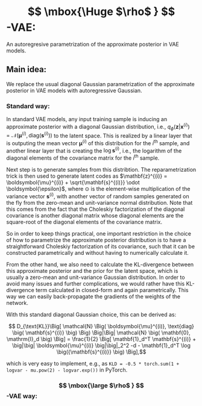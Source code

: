 # $$ \mbox{\Huge $\rho$ } $$-VAE:

An autoregresive parametrization of the approximate posterior in VAE models.

## Main idea:

We replace the usual diagonal Gaussian parametrization of the approximate posterior in VAE models with autoregressive Gaussian.

### Standard way:

In standard VAE models, any input training sample is inducing an approximate posterior with a diagonal Gaussian distribution, i.e., $q_{\phi}(\mathbf{z}|\mathbf{x}^{(i)}) = \mathcal{N} \big( \mathbf{\mu}^{(i)}, \text{diag} (\mathbf{s}^{(i)})  \big)$ to the latent space. This is realized by a linear layer that is outputing the mean vector $\boldsymbol{\mu}^{(i)}$ of this distribution for the $i^{\text{th}}$ sample, and another linear layer that is creating the $\log{\mathbf{s}^{(i)}}$, i.e., the logarithm of the diagonal elements of the covariance matrix for the $i^{\text{th}}$ sample.

Next step is to generate samples from this distribtion. The reparametrization trick is then used to generate latent codes as $\mathbf{z}^{(i)} = \boldsymbol{\mu}^{(i)} + \sqrt{\mathbf{s}^{(i)}} \odot \boldsymbol{\epsilon}$, where $\odot$ is the element-wise multiplication of the variance vector $\mathbf{s}^{(i)}$, with another vector of random samples generated on the fly from the zero-mean and unit-variance normal distribution. Note that this comes from the fact that the Choleskiy factorization of the diagonal covariance is another diagonal matrix whose diagonal elements are the square-root of the diagonal elements of the covariance matrix.

So in order to keep things practical, one important restriction in the choice of how to parametrize the approximate posterior distribution is to have a straightforward Choleskiy factorization of its covariance, such that it can be constructed parametrically and without having to numerically calculate it.

From the other hand, we also need to calculate the KL-divergence between this approximate posterior and the prior for the latent space, which is usually a zero-mean and unit-variance Gaussian distribution. In order to avoid many issues and further complications, we would rather have this KL-divergence term calculated in closed-form and again parametrically. This way we can easily back-propagate the gradients of the weights of the network.

With this standard diagonal Gaussian choice, this can be derived as:

$$ D_{\text{KL}}\Big[ \mathcal{N} \Big( \boldsymbol{\mu}^{(i)}, \text{diag} \big( \mathbf{s}^{(i)} \big) \Big)    \Big|\Big|  \mathcal{N} \big( \mathbf{0}, \mathrm{I}_d \big)  \Big] = \frac{1}{2} \Big[ \mathbf{1}_d^T \mathbf{s}^{(i)} + \big|\big| \boldsymbol{\mu}^{(i)} \big|\big|_2^2 -d -  \mathbf{1}_d^T \log \big({\mathbf{s}^{(i)}} \big) \Big],$$

which is very easy to implement, e.g., as ``KLD = -0.5 * torch.sum(1 + logvar - mu.pow(2) - logvar.exp())`` in PyTorch.

### $$ \mbox{\large $\rho$ } $$-VAE way:

